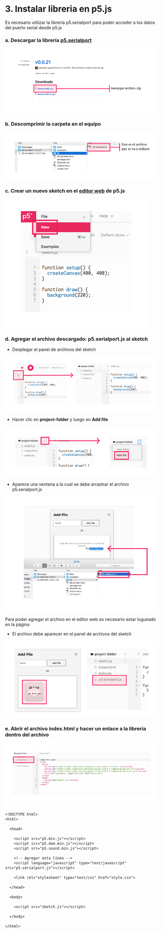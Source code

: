 # 3. Instalar libreria en p5.js

Es necesario utilizar la librería p5.serialport para poder acceder a los datos del puerto serial desde p5.js

### a. Descargar la librería [p5.serialport](https://github.com/vanevery/p5.serialport/releases/tag/v0.0.21)

![](../.gitbook/assets/serial-45.png)

### b. Descomprimir la carpeta en el equipo

![](../.gitbook/assets/serial-46.png)

### c. Crear un nuevo sketch en el [editor web](http://alpha.editor.p5js.org/) de p5.js

![](../.gitbook/assets/serial-47.png)

### d. Agregar el archivo descargado: **p5.serialport.js** al sketch

* Desplegar el panel de archivos del sketch

![](../.gitbook/assets/serial-48.png)

* Hacer clic en **project-folder** y luego en **Add file**

![](../.gitbook/assets/seria-53.png)

* Aparece una ventana a la cual se debe arrastrar el archivo p5.serialport.js

![](../.gitbook/assets/serial-49.png)

Para poder agregar el archivo en el editor web es necesario estar logueado en la página

* El archivo debe aparecer en el panel de archivos del sketch

![](../.gitbook/assets/serial-50.png)

### e. Abrir el archivo index.html y hacer un enlace a la librería dentro del archivo

![](../.gitbook/assets/serial-51.png)

```markup
<!DOCTYPE html>
<html>

  <head>
  
    <script src="p5.min.js"></script>
    <script src="p5.dom.min.js"></script>
    <script src="p5.sound.min.js"></script>
    
    <!-- Agregar esta línea -->
    <script language="javascript" type="text/javascript" src="p5.serialport.js"></script>
    
    <link rel="stylesheet" type="text/css" href="style.css">
    
  </head>
  
  <body>
  
    <script src="sketch.js"></script>
    
  </body>
  
</html>
```

